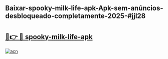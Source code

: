 ## Baixar-spooky-milk-life-apk-Apk-sem-anúncios-desbloqueado-completamente-2025-#jjl28

# <h2><a href="https://ainizakaria.my?title=spooky-milk-life-apk&ref=22M">🔗👉 🔴 spooky-milk-life-apk</a></h2>

[![acn](https://github.com/user-attachments/assets/0f9c940e-d8b0-45ae-aac7-cd30a18b3e1c)](https://ainizakaria.my?title=spooky-milk-life-apk&ref=22M)

